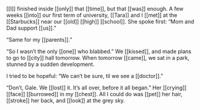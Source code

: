 [[I]] finished inside [[only]] that [[time]], but that [[was]] enough. A few weeks [[into]] our first term of university, [[Tara]] and I [[met]] at the [[Starbucks]] near our [[old]] [[high]] [[school]]. She spoke first: “Mom and Dad support [[us]].”

“Same for my [[parents]].”

“So I wasn’t the only [[one]] who blabbed.” We [[kissed]], and made plans to go to [[city]] hall tomorrow. When tomorrow [[came]], we sat in a park, stunned by a sudden development.

I tried to be hopeful: “We can’t be sure, til we see a [[doctor]].”

“Don’t, Gale. We [[lost]] it. It’s all over, before it all began.” Her [[crying]] [[face]] [[burrowed]] in my [[chest]]. All I could do was [[pet]] her hair, [[stroke]] her back, and [[look]] at the grey sky.